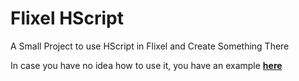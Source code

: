 # Flixel HScript

A Small Project to use HScript in Flixel and Create Something There

In case you have no idea how to use it, you have an example [**here**](assets_example.zip)